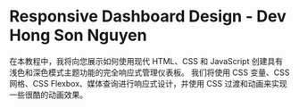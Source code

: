 # Responsive Dashboard Design - Dev Hong Son Nguyen
在本教程中，我将向您展示如何使用现代 HTML、CSS 和 JavaScript 创建具有浅色和深色模式主题功能的完全响应式管理仪表板。 我们将使用 CSS 变量、CSS 网格、CSS Flexbox、媒体查询进行响应式设计，并使用 CSS 过渡和动画来实现一些很酷的动画效果。
